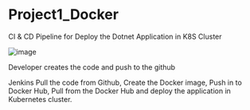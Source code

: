 # Project1_Docker
CI &amp; CD Pipeline for Deploy the Dotnet Application in K8S Cluster

![image](https://github.com/Task0209/Project1_Docker/assets/112689510/13df6af0-236a-42ec-83ca-b16443160dee)

Developer creates the code and push to the github

Jenkins Pull the code from Github, Create the Docker image, Push in to Docker Hub, Pull from the Docker Hub and deploy the application in Kubernetes cluster.


